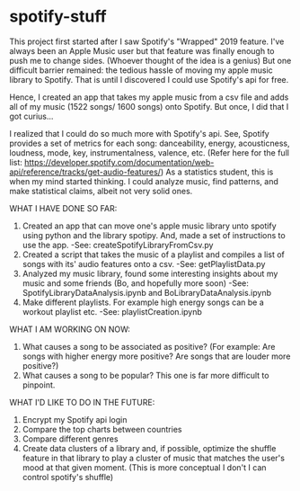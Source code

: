 # spotify-stuff

This project first started after I saw Spotify's "Wrapped" 2019 feature. I've always been an Apple Music user but that feature was finally enough to push me to change sides. (Whoever thought of the idea is a genius) But one difficult barrier remained: the tedious hassle of moving my apple music library to Spotify. That is until I discovered I could use Spotify's api for free.

Hence, I created an app that takes my apple music from a csv file and adds all of my music (1522 songs/ 1600 songs) onto Spotify. But once, I did that I got curius...

I realized that I could do so much more with Spotify's api. See, Spotify provides a set of metrics for each song: danceability, energy, acousticness, loudness, mode, key, instrumentalness, valence, etc. (Refer here for the full list: https://developer.spotify.com/documentation/web-api/reference/tracks/get-audio-features/) As a statistics student, this is when my mind started thinking. I could analyze music, find patterns, and make statistical claims, albeit not very solid ones.

WHAT I HAVE DONE SO FAR:

1. Created an app that can move one's apple music library unto spotify using python and the library spotipy. And, made a set of instructions to use the app. -See: createSpotifyLibraryFromCsv.py
2. Created a script that takes the music of a playlist and compiles a list of songs with its' audio features onto a csv. -See: getPlaylistData.py
3. Analyzed my music library, found some interesting insights about my music and some friends (Bo, and hopefully more soon)   -See: SpotifyLibraryDataAnalysis.ipynb and BoLibraryDataAnalysis.ipynb
4. Make different playlists. For example high energy songs can be a workout playlist etc. -See: playlistCreation.ipynb

WHAT I AM WORKING ON NOW:

1. What causes a song to be associated as positive? (For example: Are songs with higher energy more positive? Are songs that are louder more positive?)
2. What causes a song to be popular? This one is far more difficult to pinpoint.

WHAT I'D LIKE TO DO IN THE FUTURE:

1. Encrypt my Spotify api login
2. Compare the top charts between countries
3. Compare different genres
4. Create data clusters of a library and, if possible, optimize the shuffle feature in that library to play a cluster of music that matches the user's mood at that given moment. (This is more conceptual I don't I can control spotify's shuffle)

